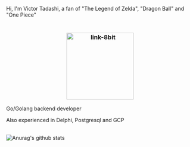 Hi, I'm Victor Tadashi, a fan of "The Legend of Zelda", "Dragon Ball" and "One Piece"
<br />
<br />

<h3 align="center"><a href="#"><img alt="link-8bit" height="180" src="https://pbs.twimg.com/media/DDWqkrFUMAAbIyL.png"/></a>
</h3>

Go/Golang backend developer

Also experienced in Delphi, Postgresql and GCP
<br />
<br />

![Anurag's github stats](https://github-readme-stats.vercel.app/api?username=charoleizer&bg_color=45,E76549,8F4E92&title_color=FFFFFF&text_color=FFFFFF&icon_color=FFFFFF&show_icons=true&hide_border=true)

